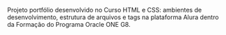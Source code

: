 Projeto portfólio desenvolvido no Curso HTML e CSS: ambientes de desenvolvimento, estrutura de arquivos e tags na plataforma Alura dentro da Formação do Programa Oracle ONE G8.
